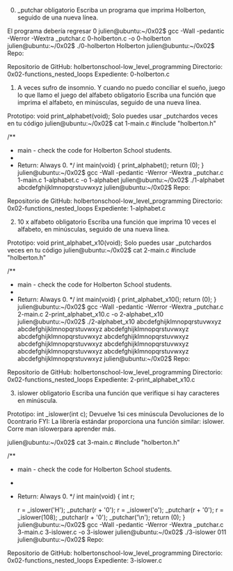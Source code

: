 0. _putchar obligatorio
Escriba un programa que imprima Holberton, seguido de una nueva línea.

El programa debería regresar 0
julien@ubuntu:~/0x02$  gcc -Wall -pedantic -Werror -Wextra _putchar.c 0-holberton.c -o 0-holberton
julien@ubuntu:~/0x02$ ./0-holberton 
Holberton
julien@ubuntu:~/0x02$ 
Repo:

Repositorio de GitHub: holbertonschool-low_level_programming
Directorio: 0x02-functions_nested_loops
Expediente: 0-holberton.c

1. A veces sufro de insomnio. Y cuando no puedo conciliar el sueño, juego lo que llamo el juego del alfabeto obligatorio
Escriba una función que imprima el alfabeto, en minúsculas, seguido de una nueva línea.

Prototipo: void print_alphabet(void);
Solo puedes usar _putchardos veces en tu código
julien@ubuntu:~/0x02$ cat 1-main.c
#include "holberton.h"

/**
 * main - check the code for Holberton School students.
 *
 * Return: Always 0.
 */
int main(void)
{
    print_alphabet();
    return (0);
}
julien@ubuntu:~/0x02$ gcc -Wall -pedantic -Werror -Wextra _putchar.c 1-main.c 1-alphabet.c -o 1-alphabet
julien@ubuntu:~/0x02$ ./1-alphabet 
abcdefghijklmnopqrstuvwxyz
julien@ubuntu:~/0x02$
Repo:

Repositorio de GitHub: holbertonschool-low_level_programming
Directorio: 0x02-functions_nested_loops
Expediente: 1-alphabet.c

2. 10 x alfabeto obligatorio
Escriba una función que imprima 10 veces el alfabeto, en minúsculas, seguido de una nueva línea.

Prototipo: void print_alphabet_x10(void);
Solo puedes usar _putchardos veces en tu código
julien@ubuntu:~/0x02$ cat 2-main.c
#include "holberton.h"

/**
 * main - check the code for Holberton School students.
 *
 * Return: Always 0.
 */
int main(void)
{
    print_alphabet_x10();
    return (0);
}
julien@ubuntu:~/0x02$ gcc -Wall -pedantic -Werror -Wextra _putchar.c 2-main.c 2-print_alphabet_x10.c -o 2-alphabet_x10
julien@ubuntu:~/0x02$ ./2-alphabet_x10 
abcdefghijklmnopqrstuvwxyz
abcdefghijklmnopqrstuvwxyz
abcdefghijklmnopqrstuvwxyz
abcdefghijklmnopqrstuvwxyz
abcdefghijklmnopqrstuvwxyz
abcdefghijklmnopqrstuvwxyz
abcdefghijklmnopqrstuvwxyz
abcdefghijklmnopqrstuvwxyz
abcdefghijklmnopqrstuvwxyz
abcdefghijklmnopqrstuvwxyz
julien@ubuntu:~/0x02$ 
Repo:

Repositorio de GitHub: holbertonschool-low_level_programming
Directorio: 0x02-functions_nested_loops
Expediente: 2-print_alphabet_x10.c

3. islower obligatorio
Escriba una función que verifique si hay caracteres en minúscula.

Prototipo: int _islower(int c);
Devuelve 1si ces minúscula
Devoluciones de lo 0contrario
FYI: La librería estándar proporciona una función similar: islower. Corre man islowerpara aprender más.

julien@ubuntu:~/0x02$ cat 3-main.c 
#include "holberton.h"

/**
 * main - check the code for Holberton School students.
 *
 * Return: Always 0.
 */
int main(void)
{
    int r;

    r = _islower('H');
    _putchar(r + '0');
    r = _islower('o');
    _putchar(r + '0');
    r = _islower(108);
    _putchar(r + '0');
    _putchar('\n');
    return (0);
}
julien@ubuntu:~/0x02$ gcc -Wall -pedantic -Werror -Wextra _putchar.c 3-main.c 3-islower.c -o 3-islower
julien@ubuntu:~/0x02$ ./3-islower 
011
julien@ubuntu:~/0x02$ 
Repo:

Repositorio de GitHub: holbertonschool-low_level_programming
Directorio: 0x02-functions_nested_loops
Expediente: 3-islower.c